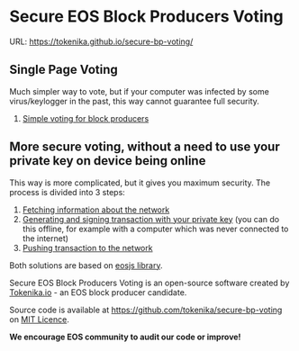 # Secure EOS Block Producers Voting

URL: https://tokenika.github.io/secure-bp-voting/

## Single Page Voting

Much simpler way to vote, but if your computer was infected by some virus/keylogger in the past, this way cannot guarantee full security.

1. [Simple voting for block producers](https://tokenika.github.io/secure-bp-voting/1_vote.html)

## More secure voting, without a need to use your private key on device being online

This way is more complicated, but it gives you maximum security. The process is divided into 3 steps:

1. [Fetching information about the network](https://tokenika.github.io/secure-bp-voting/1_get_blockchain_data.html)
2. [Generating and signing transaction with your private key](https://tokenika.github.io/secure-bp-voting/2_generate_transaction.html) (you can do this offline, for example with a computer which was never connected to the internet)
3. [Pushing transaction to the network](https://tokenika.github.io/secure-bp-voting/3_push_transaction.html)

Both solutions are based on [eosjs library](https://github.com/eosio/eosjs).

Secure EOS Block Producers Voting is an open-source software created by [Tokenika.io](https://tokenika.io/) - an EOS block producer candidate.

Source code is available at https://github.com/tokenika/secure-bp-voting on [MIT Licence](LICENSE).

**We encourage EOS community to audit our code or improve!**